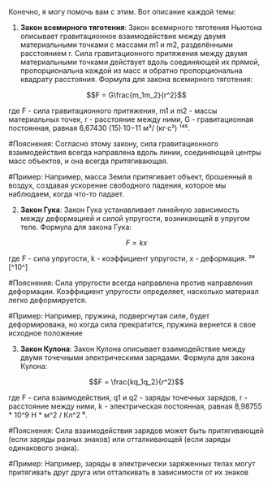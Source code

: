 Конечно, я могу помочь вам с этим. Вот описание каждой темы:

1. **Закон всемирного тяготения**: Закон всемирного тяготения Ньютона описывает гравитационное взаимодействие между двумя материальными точками с массами m1 и m2, разделёнными расстоянием r. Сила гравитационного притяжения между двумя материальными точками действует вдоль соединяющей их прямой, пропорциональна каждой из масс и обратно пропорциональна квадрату расстояния. Формула для закона всемирного тяготения: 

$$F = G\frac{m_1m_2}{r^2}$$

где F - сила гравитационного притяжения, m1 и m2 - массы материальных точек, r - расстояние между ними, G - гравитационная постоянная, равная 6,67430 (15)·10−11 м³/ (кг·с²) ¹⁴⁵.

#Пояснения:
Согласно этому закону, сила гравитационного взаимодействия всегда направлена вдоль линии, соединяющей центры масс объектов, и она всегда притягивающая.

#Пример:
Например, масса Земли притягивает объект, брошенный в воздух, создавая ускорение свободного падения, которое мы наблюдаем, когда что-то падает.

2. **Закон Гука**: Закон Гука устанавливает линейную зависимость между деформацией и силой упругости, возникающей в упругом теле. Формула для закона Гука:

$$F = kx$$

где F - сила упругости, k - коэффициент упругости, x - деформация. ²⁸ [^10^]

#Пояснения:
Сила упругости всегда направлена против направления деформации. Коэффициент упругости определяет, насколько материал легко деформируется.

#Пример:
Например, пружина, подвергнутая силе, будет деформирована, но когда сила прекратится, пружина вернется в свое исходное положение

3. **Закон Кулона**: Закон Кулона описывает взаимодействие между двумя точечными электрическими зарядами. Формула для закона Кулона:

$$F = \frac{kq_1q_2}{r^2}$$

где F - сила взаимодействия, q1 и q2 - заряды точечных зарядов, r - расстояние между ними, k - электрическая постоянная, равная 8,98755 * 10^9 Н * м^2 / Кл^2 ⁶.

#Пояснения:
Сила взаимодействия зарядов может быть притягивающей (если заряды разных знаков) или отталкивающей (если заряды одинакового знака).

#Пример:
Например, заряды в электрически заряженных телах могут притягивать друг друга или отталкивать в зависимости от их знаков
